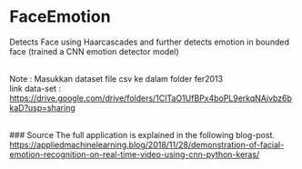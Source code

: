 # FaceEmotion
Detects Face using Haarcascades and further detects emotion in bounded face (trained a CNN emotion detector model)

<br> Note : Masukkan dataset file csv ke dalam folder fer2013
<br>link data-set : https://drive.google.com/drive/folders/1CITaO1UfBPx4boPL9erkqNAivbz6bkaD?usp=sharing

<br> ### Source 
The full application is explained in the following blog-post.
https://appliedmachinelearning.blog/2018/11/28/demonstration-of-facial-emotion-recognition-on-real-time-video-using-cnn-python-keras/
